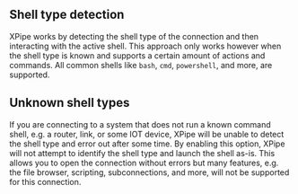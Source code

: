 ## Shell type detection

XPipe works by detecting the shell type of the connection and then interacting with the active shell. This approach only works however when the shell type is known and supports a certain amount of actions and commands. All common shells like `bash`, `cmd`, `powershell`, and more, are supported.

## Unknown shell types

If you are connecting to a system that does not run a known command shell, e.g. a router, link, or some IOT device, XPipe will be unable to detect the shell type and error out after some time. By enabling this option, XPipe will not attempt to identify the shell type and launch the shell as-is. This allows you to open the connection without errors but many features, e.g. the file browser, scripting, subconnections, and more, will not be supported for this connection.
